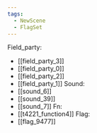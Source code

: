 ```yaml
---
tags:
  - NewScene
  - FlagSet
---
```

Field_party:
- [[field_party_3]]
- [[field_party_0]]
- [[field_party_2]]
- [[field_party_1]]
Sound:
- [[sound_6]]
- [[sound_39]]
- [[sound_7]]
Fn:
- [[t4221_function4]]
Flag:
- [[flag_9477]]
